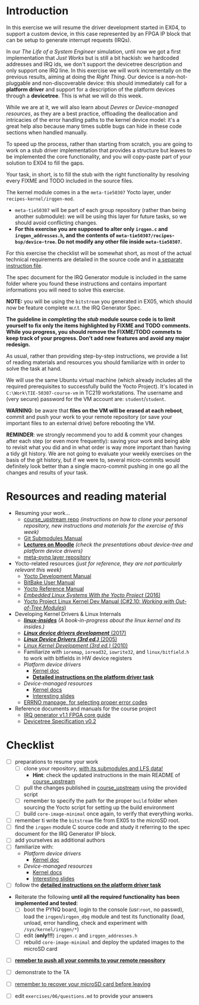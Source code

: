 # Introduction

In this exercise we will resume the driver development started in EX04, to support a custom device, in this case represented by an FPGA IP block that can be setup to generate interrupt requests (IRQs).

In our *The Life of a System Engineer* simulation, until now we got a first implementation that *Just Works* but is still a bit hackish: we hardcoded addresses and IRQ ids, we don't support the devicetree description and only support one IRQ line.
In this exercise we will work incrementally on the previous results, aiming at doing the *Right Thing*.
Our device is a non-hot-pluggable and non-discoverable device: this should immediately call for a **platform driver** and support for a description of the platform devices through a **devicetree**.
This is what we will do this week.

While we are at it, we will also learn about *Devres* or *Device-managed resources*, as they are a best practice, offloading the deallocation and intricacies of the error handling paths to the kernel device model: it's a great help also because many times subtle bugs can hide in these code sections when handled manually.

To speed up the process, rather than starting from scratch, you are going to work on a stub driver implementation that provides a structure but leaves to be implemented the core functionality, and you will copy-paste part of your solution to EX04 to fill the gaps.

Your task, in short, is to fill the stub with the right functionality by resolving every FIXME and TODO included in the source files.

The kernel module comes in a the `meta-tie50307` Yocto layer, under `recipes-kernel/irqgen-mod`.
- `meta-tie50307` will be part of each group repository (rather than being another submodule): we will be using this layer for future tasks, so we should avoid conflicting changes.
- **For this exercise you are supposed to alter only `irqgen.c` and `irqgen_addresses.h`, and the contents of `meta-tie50307/recipes-bsp/device-tree`. Do not modify any other file inside `meta-tie50307`.**

For this exercise the checklist will be somewhat short, as most of the actual technical requirements are detailed in the source code and in [a separate instruction file](platform_device_driver.md).

The spec document for the IRQ Generator module is included in the same folder where you found these instructions and contains important informations you will need to solve this exercise.

**NOTE:** you will be using the `bitstream` you generated in EX05, which should now be feature complete w.r.t. the IRQ Generator Spec.

**The guideline in *completing* the *stub* module source code is to limit yourself to fix only the items highlighted by FIXME and TODO comments. While you progress, you should remove the FIXME/TODO commets to keep track of your progress. Don't add new features and avoid any major redesign.**

As usual, rather than providing step-by-step instructions, we provide a list of reading materials and resources you should familiarize with in order to solve the task at hand.

We will use the same Ubuntu virtual machine (which already includes all the required prerequisites to successfully build the Yocto Project).
It's located in `C:\Work\TIE-50307-course-vm` in TC219 workstations.
The username and (very secure) password for the VM account are: `student`/`student`.

**WARNING**: be aware that **files on the VM will be erased at each reboot**, commit and push your work to your remote repository (or save your important files to an external drive) before rebooting the VM.

**REMINDER**: we strongly recommend you to add & commit your changes after each step (or even more frequently): saving your work and being able to revisit what you did and in what order is way more important than having a tidy git history. We are not going to evaluate your weekly exercises on the basis of the git history, but if we were to, several micro-commits would definitely look better than a single macro-commit pushing in one go all the changes and results of your task.


# Resources and reading material

- Resuming your work...
  - [course_upstream repo][course_upstream] *(instructions on how to clone your personal repository, new instructions and materials for the exercise of this week)*
  - [Git Submodules Manual][Git_Submodules]
  - [**Lectures on Moodle**][moodle.tie50307] *(check the presentations about device-tree and platform device drivers)*
  - [meta-pynq layer repository][meta-pynq]
- Yocto-related resources *(just for reference, they are not particularly relevant this week)*
  - [Yocto Development Manual][YoctoDEVMAN:cha4]
  - [BitBake User Manual][bitbakeUSRMAN]
  - [Yocto Reference Manual][YoctoREFMAN]
  - [*Embedded Linux Systems With the Yocto Project* (2016)][book:YOCTO:2016]
  - [Yocto Project Linux Kernel Dev Manual (C#2.10: *Working with Out-of-Tree Modules*)][YoctoKDEVMAN:sec2.10]
- Developing Kernel Drivers & Linux Internals
  - [***linux-insides***][book:linux-insides] *(A book-in-progress about the linux kernel and its insides.)*
  - [***Linux device drivers development*** (2017)][book:LDDD:2017]
  - [***Linux Device Drivers (3rd ed.)*** (2005)][book:LDD3:2005]
  - [*Linux Kernel Development (3rd ed.)* (2010)][book:LKD:2010]
  - Familiarize with `ioremap`, `ioread32`, `iowrite32`, and `linux/bitfield.h` to work with bitfields in HW device registers
  - *Platform device drivers*
    - [Kernel doc](Documentation/driver-model/platform.txt)
    - **[Detailed instructions on the platform driver task](../06/platform_device_driver.md)**
  - *Device-managed resources*
    - [Kernel docs](https://github.com/Xilinx/linux-xlnx/blob/xlnx_rebase_v4.9/Documentation/driver-model/devres.txt)
    - [Interesting slides](http://haifux.org/hebrew/lectures/323/haifux-devres.pdf)
  - [ERRNO manpage, for selecting proper error codes][man:3:errno]
- Reference documents and manuals for the course project
  - [IRQ generator v1.1 FPGA core guide](../04/irq_generator_v1_1.pdf)
  - [Devicetree Specification v0.2][devtree-spec]

# Checklist

- [ ] preparations to resume your work
  - [ ] clone your repository, <u>with its submodules and LFS data!</u>
    - **Hint**: check the updated instructions in the main README of [course_upstream]
  - [ ] pull the changes published in [course_upstream] using the provided script
  - [ ] remember to specify the path for the proper `build` folder when sourcing the Yocto script for setting up the build environment
  - [ ] build `core-image-minimal` once again, to verify that everything works.
- [ ] remember ti write the `bitstream` file from EX05 to the microSD root.
- [ ] find the `irqgen` module C source code and study it referring to the spec document for the IRQ Generator IP block.
- [ ] add yourselves as additional authors
- [ ] familiarize with:
  - *Platform device drivers*
    - [Kernel doc](Documentation/driver-model/platform.txt)
  - *Device-managed resources*
    - [Kernel docs](https://github.com/Xilinx/linux-xlnx/blob/xlnx_rebase_v4.9/Documentation/driver-model/devres.txt)
    - [Interesting slides](http://haifux.org/hebrew/lectures/323/haifux-devres.pdf)
- [ ] follow the **[detailed instructions on the platform driver task](../06/platform_device_driver.md)**
- Reiterate the following **until all the required functionality has been implemented and tested**:
  - [ ] boot the PYNQ board, login to the console (usr:`root`, no passwd), load the `irqgen`/`irqgen_dbg` module and test its functionality (load, unload, error handling, check and experiment with `/sys/kernel/irqgen/*`)
  - [ ] edit (**only!!!**) `irqgen.c` and `irqgen_addresses.h`
  - [ ] rebuild `core-image-minimal` and deploy the updated images to the microSD card
- [ ] <u>**remeber to push all your commits to your remote repository**</u>
- [ ] demonstrate to the TA
- [ ] <u>remember to recover your microSD card before leaving</u>
- [ ] edit `exercises/06/questions.md` to provide your answers


[course_upstream]: https://course-gitlab.tuni.fi/tie-50307-real-time-systems_2019-2020/course_upstream
[Git_Submodules]: https://git-scm.com/book/en/v2/Git-Tools-Submodules
[YoctoQS]: https://www.yoctoproject.org/docs/2.4.3/yocto-project-qs/yocto-project-qs.html
[moodle.tie50307]: https://moodle.tuni.fi/course/view.php?id=2227
[YoctoDEVMAN:cha4]: https://www.yoctoproject.org/docs/2.4.3/dev-manual/dev-manual.html#extendpoky
[YoctoREFMAN]: https://www.yoctoproject.org/docs/2.4.3/ref-manual/ref-manual.html
[YoctoKDEVMAN:sec2.10]: https://www.yoctoproject.org/docs/2.4.3/kernel-dev/kernel-dev.html#working-with-out-of-tree-modules
[bitbakeUSRMAN]: https://www.yoctoproject.org/docs/2.4.3/bitbake-user-manual/bitbake-user-manual.html
[PYNQ-Z1-REFMAN]: https://reference.digilentinc.com/_media/reference/programmable-logic/pynq-z1/pynq-rm.pdf
[meta-pynq]: https://course-gitlab.tuni.fi/tie-50307-real-time-systems_2019-2020/meta-pynq
[devtree-spec]: https://github.com/devicetree-org/devicetree-specification/releases/tag/v0.2
[man:3:errno]: http://man7.org/linux/man-pages/man3/errno.3.html
[book:LDDD:2017]: https://tuni.finna.fi/Record/oma.833606
[book:LDD3:2005]: https://tuni.finna.fi/Record/tutcat.256859
[book:LKD:2010]: https://tuni.finna.fi/Record/oma.249466
[book:YOCTO:2016]: https://tuni.finna.fi/Record/tutcat.256857
[book:linux-insides]: https://0xax.gitbooks.io/linux-insides/content/index.html
